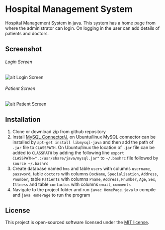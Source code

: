 # Hospital Management System
Hospital Management System in java.
This system has a home page from where the administrator can login. On logging in the user can add details of patients and doctors.

## Screenshot
###### Login Screen
![alt Login Screen](https://github.com/vivekcsiam/Hospital-Management-System/raw/master/Images/screenshots/Login.png "Login Screen")
###### Patient Screen
![alt Patient Screen](https://github.com/vivekcsiam/Hospital-Management-System/raw/master/Images/screenshots/Patient.png "Patient Screen")

## Installation
1. Clone or download zip from github repository
2. Install [MySQL Connector/J](https://dev.mysql.com/downloads/connector/j/3.1.html), on Ubuntu/linux MySQL connector can be installed by `apt-get install libmysql-java` and then add the path of `.jar` file to `CLASSPATH`. On Ubuntu/linux the location of `.jar` file can be added to `CLASSPATH` by adding the following line `export CLASSPATH=".:/usr/share/java/mysql.jar"` to `~/.bashrc` file followed by `source ~/.bashrc`
3. Create database named `hms` and table `users` with columns `username`, `password`, table `doctors` with columns `DocName`, `Specialisation`, `Address`, `Pnumber`, table `Patients` with columns `Pname`, `Address`, `Pnumber`, `Age`, `Sex`, `Illness` and table `contactus` with columns `email`, `comments`
4. Navigate to the project folder and run `javac HomePage.java` to compile and `java HomePage` to run the program

## License
This project is open-sourced software licensed under the [MIT license](https://opensource.org/licenses/MIT).

